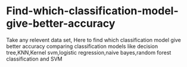 # Find-which-classification-model-give-better-accuracy
Take any relevent data set,
Here to find which classification model give better accuracy
comparing classification models like decision tree,KNN,Kernel svm,logistic regression,naive bayes,random forest classification and SVM
